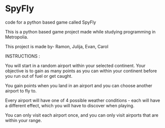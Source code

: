 # SpyFly
code for a python based game called SpyFly

This is a python based game project made while studying programming in Metropolia.

This project is made by-
Ramon, Julija, Evan, Carol

INSTRUCTIONS :

You will start in a random airport within your selected continent. Your objective is to gain as many points as you can within your continent before you run out of fuel or get caught.

You gain points when you land in an airport and you can choose another airport to fly to.

Every airport will have one of 4 possible weather conditions - each will have a different effect, which you will have to discover when playing.

You can only visit each airport once, and you can only visit airports that are within your range.
